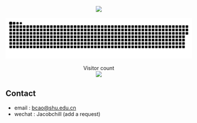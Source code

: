 
<div align=center><img src="https://user-images.githubusercontent.com/86995074/202620645-d4dee7e1-602a-4579-bfd7-2afbac94f40a.gif"></div>


<a href=#><img src="contributions.svg"></a>

<p align="center"> 
  Visitor count<br>
  <img src="https://profile-counter.glitch.me/Bin-Cao/count.svg" />
</p>


## Contact
+ email : bcao@shu.edu.cn
+ wechat : Jacobchill (add a request)
